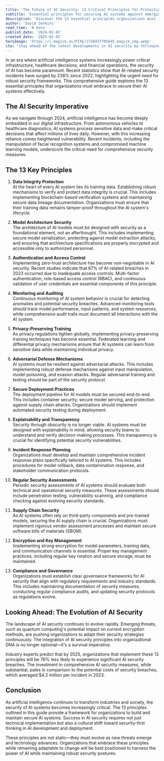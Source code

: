 ```yaml
---
title: 'The Future of AI Security: 13 Critical Principles for Protecting Artificial Intelligence Systems in 2024'
subtitle: 'Essential principles for securing AI systems against emerging threats'
description: 'Discover the 13 essential principles organizations must implement to secure their AI systems effectively. From data integrity protection to compliance and governance, learn how to protect your artificial intelligence infrastructure in an era of increasing cyber threats.'
author: 'David Jenkins'
read_time: '8 mins'
publish_date: '2024-02-01'
created_date: '2025-02-01'
heroImage: 'https://i.magick.ai/PIXE/1738437705645_magick_img.webp'
cta: 'Stay ahead of the latest developments in AI security by following us on LinkedIn for regular updates on emerging threats and best practices in artificial intelligence protection.'
---
```


In an era where artificial intelligence systems increasingly power critical infrastructure, healthcare decisions, and financial operations, the security of AI has become paramount. Recent statistics show that AI-related security incidents have surged by 238% since 2022, highlighting the urgent need for robust security frameworks. This comprehensive guide explores the 13 essential principles that organizations must embrace to secure their AI systems effectively.

## The AI Security Imperative

As we navigate through 2024, artificial intelligence has become deeply embedded in our digital infrastructure. From autonomous vehicles to healthcare diagnostics, AI systems process sensitive data and make critical decisions that affect millions of lives daily. However, with this increasing reliance comes heightened vulnerability. Recent incidents, including the manipulation of facial recognition systems and compromised machine learning models, underscore the critical need for comprehensive security measures.

## The 13 Key Principles

1. **Data Integrity Protection**  
   At the heart of every AI system lies its training data. Establishing robust mechanisms to verify and protect data integrity is crucial. This includes implementing blockchain-based verification systems and maintaining secure data lineage documentation. Organizations must ensure that their training data remains tamper-proof throughout the AI system's lifecycle.

2. **Model Architecture Security**  
   The architecture of AI models must be designed with security as a foundational element, not an afterthought. This includes implementing secure model serialization, protecting against model extraction attacks, and ensuring that architecture specifications are properly encrypted and accessible only to authorized personnel.

3. **Authentication and Access Control**  
   Implementing zero-trust architecture has become non-negotiable in AI security. Recent studies indicate that 67% of AI-related breaches in 2023 occurred due to inadequate access controls. Multi-factor authentication, role-based access control (RBAC), and continuous validation of user credentials are essential components of this principle.

4. **Monitoring and Auditing**  
   Continuous monitoring of AI system behavior is crucial for detecting anomalies and potential security breaches. Advanced monitoring tools should track model performance, input patterns, and system resources, while comprehensive audit trails must document all interactions with the AI system.

5. **Privacy-Preserving Training**  
   As privacy regulations tighten globally, implementing privacy-preserving training techniques has become essential. Federated learning and differential privacy mechanisms ensure that AI systems can learn from sensitive data while maintaining individual privacy.

6. **Adversarial Defense Mechanisms**  
   AI systems must be resilient against adversarial attacks. This includes implementing robust defense mechanisms against input manipulation, model poisoning, and evasion attacks. Regular adversarial training and testing should be part of the security protocol.

7. **Secure Deployment Practices**  
   The deployment pipeline for AI models must be secured end-to-end. This includes container security, secure model serving, and protection against supply chain attacks. Organizations should implement automated security testing during deployment.

8. **Explainability and Transparency**  
   Security through obscurity is no longer viable. AI systems must be designed with explainability in mind, allowing security teams to understand and verify decision-making processes. This transparency is crucial for identifying potential security vulnerabilities.

9. **Incident Response Planning**  
   Organizations must develop and maintain comprehensive incident response plans specifically tailored to AI systems. This includes procedures for model rollback, data contamination response, and stakeholder communication protocols.

10. **Regular Security Assessments**  
    Periodic security assessments of AI systems should evaluate both technical and operational security measures. These assessments should include penetration testing, vulnerability scanning, and compliance checking against evolving security standards.

11. **Supply Chain Security**  
    As AI systems often rely on third-party components and pre-trained models, securing the AI supply chain is crucial. Organizations must implement rigorous vendor assessment processes and maintain secure software bills of materials (SBOM).

12. **Encryption and Key Management**  
    Implementing strong encryption for model parameters, training data, and communication channels is essential. Proper key management practices, including regular key rotation and secure storage, must be maintained.

13. **Compliance and Governance**  
    Organizations must establish clear governance frameworks for AI security that align with regulatory requirements and industry standards. This includes maintaining documentation of security measures, conducting regular compliance audits, and updating security protocols as regulations evolve.

## Looking Ahead: The Evolution of AI Security

The landscape of AI security continues to evolve rapidly. Emerging threats, such as quantum computing's potential impact on current encryption methods, are pushing organizations to adapt their security strategies continuously. The integration of AI security principles into organizational DNA is no longer optional—it's a survival imperative.

Industry experts predict that by 2025, organizations that implement these 13 principles will be 76% less likely to experience significant AI security breaches. The investment in comprehensive AI security measures, while substantial, pales in comparison to the potential costs of security breaches, which averaged $4.2 million per incident in 2023.

## Conclusion

As artificial intelligence continues to transform industries and society, the security of AI systems becomes increasingly critical. The 13 principles outlined in this guide provide a framework for organizations to build and maintain secure AI systems. Success in AI security requires not just technical implementation but also a cultural shift toward security-first thinking in AI development and deployment.

These principles are not static—they must evolve as new threats emerge and technology advances. Organizations that embrace these principles while remaining adaptable to change will be best positioned to harness the power of AI while maintaining robust security postures.
